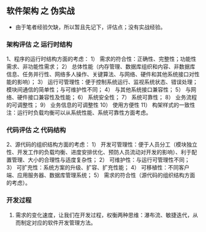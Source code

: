 ## 软件架构 之 伪实战

  * 由于笔者经验欠缺，所以暂且先记下，评估点；没有实战经验。

### 架构评估 之 运行时结构

1、程序的运行时结构方面的考虑：
  1） 需求的符合性：正确性、完整性；功能性需求、非功能性需求；
  2） 总体性能（内存管理、数据库组织和内容、非数据库信息、任务并行性、网络多人操作、关键算法、与网络、硬件和其他系统接口对性能的影响）；
  3） 运行可管理性：便于控制系统运行、监视系统状态、错误处理；模块间通信的简单性；与可维护性不同；
  4） 与其他系统接口兼容性；
  5） 与网络、硬件接口兼容性及性能；
  6） 系统安全性；
  7） 系统可靠性；
  8） 业务流程的可调整性；
  9） 业务信息的可调整性
  10） 使用方便性
  11） 构架样式的一致性
  注：运行时负载均衡可以从系统性能、系统可靠性方面考虑。

### 代码评估 之 代码结构

2、源代码的组织结构方面的考虑：
 1） 开发可管理性：便于人员分工（模块独立性、开发工作的负载均衡、进度安排优化、预防人员流动对开发的影响）、利于配置管理、大小的合理性与适度复杂性；
 2） 可维护性：与运行可管理性不同；
 3） 可扩充性：系统方案的升级、扩容、扩充性能；
 4） 可移植性：不同客户端、应用服务器、数据库管理系统；
 5） 需求的符合性（源代码的组织结构方面的考虑）。

### 开发过程

  1. 需求的变化速度，让我们在开发过程，权衡两种思维：瀑布流、敏捷迭代，从而制定对应的软件开发管理方法。
